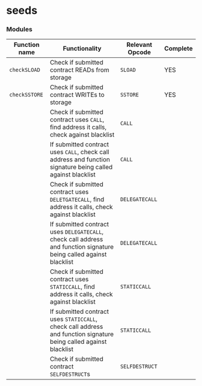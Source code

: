 # seeds

### Modules

| **Function name**  | **Functionality**                                                                                                   | **Relevant Opcode** | **Complete** |
|--------------------|---------------------------------------------------------------------------------------------------------------------|---------------------|--------------|
| `checkSLOAD`       | Check if submitted contract READs from storage                                                                      | `SLOAD`             |     YES      |
| `checkSSTORE`      | Check if submitted contract WRITEs to storage                                                                       | `SSTORE`            |     YES      |
|                    | Check if submitted contract uses `CALL`, find address it calls, check against blacklist                             | `CALL`              |              |
|                    | If submitted contract uses `CALL`, check call address and function signature being called against blacklist         | `CALL`              |              |
|                    | Check if submitted contract uses `DELETGATECALL`, find address it calls, check against blacklist                    | `DELEGATECALL`      |              |
|                    | If submitted contract uses `DELEGATECALL`, check call address and function signature being called against blacklist | `DELEGATECALL`      |              |
|                    | Check if submitted contract uses `STATICCALL`, find address it calls, check against blacklist                       | `STATICCALL`        |              |
|                    | If submitted contract uses `STATICCALL`, check call address and function signature being called against blacklist   | `STATICCALL`        |              |
|                    | Check if submitted contract `SELFDESTRUCT`s                                                                         | `SELFDESTRUCT`      |              |